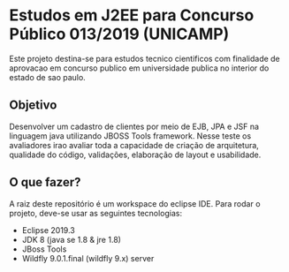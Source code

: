# Estudos em J2EE para Concurso Público 013/2019 (UNICAMP)
Este projeto destina-se para estudos tecnico cientificos com finalidade de aprovacao em concurso publico em universidade publica no interior do estado de sao paulo.

## Objetivo
Desenvolver um cadastro de clientes por meio de EJB, JPA e JSF na linguagem java utilizando JBOSS Tools framework. Nesse teste os avaliadores irao avaliar toda a capacidade de criação de arquitetura, qualidade do código, validações, elaboração de layout e usabilidade.

## O que fazer?
A raiz deste repositório é um workspace do eclipse IDE. Para rodar o projeto, deve-se usar as seguintes tecnologias:
- Eclipse 2019.3
- JDK 8 (java se 1.8 & jre 1.8)
- JBoss Tools
- Wildfly 9.0.1.final (wildfly 9.x) server
